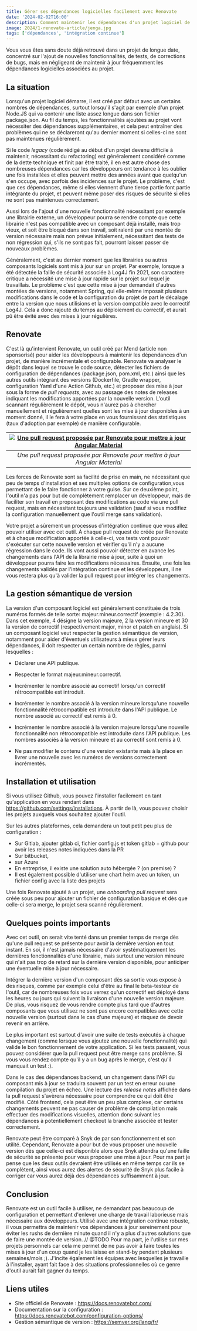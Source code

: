 ```yaml
---
title: Gérer ses dépendances logicielles facilement avec Renovate
date: '2024-02-02T16:00'
description: Comment maintenir les dépendances d'un projet logiciel de manière sûre et rapide grâce à un outil automatisé.
image: 2024/1-renovate-article/jenga.jpg
tags: ['dépendances', 'intégration continue']
---
```


Vous vous êtes sans doute déjà retrouvé dans un projet de longue date, concentré sur l'ajout de nouvelles fonctionnalités,
de tests, de corrections de bugs, mais en négligeant de maintenir à jour fréquemment les dépendances
logicielles associées au projet.

## La situation ##

Lorsqu'un projet logiciel démarre, il est créé par défaut avec un certains nombres de dépendances, surtout lorsqu'il s'agit
par exemple d'un projet Node.JS qui va contenir une liste assez longue dans son fichier package.json.
Au fil du temps, les fonctionnalités ajoutées au projet vont nécessiter des dépendances supplémentaires, et cela peut entraîner
des problèmes qui ne se déclareront qu'au dernier moment si celles-ci ne sont pas maintenues régulièrement.

Si le code *legacy* (code rédigé au début d'un projet devenu difficile à maintenir, nécessitant du refactoring) est
généralement considéré comme de la dette technique et finit par être traité, il en est autre chose des nombreuses dépendances
car les développeurs ont tendance à les oublier une fois installées et elles peuvent mettre des années avant que quelqu'un
s'en occupe, avec parfois des incidences sur le projet.
Le problème, c'est que ces dépendances, même si elles viennent d'une tierce partie font partie intégrante du projet, et
peuvent même poser des risques de sécurité si elles ne sont pas maintenues correctement.

Aussi lors de l'ajout d'une
nouvelle fonctionnalité nécessitant par exemple une librairie externe, un développeur pourra se rendre compte que cette
librairie n'est pas compatible avec un composant déjà installé, mais trop vieux, et soit être bloqué dans son travail,
soit ralenti par une montée de version nécessaire mais non prévue initialement, nécessitant des tests de non régression
qui, s'ils ne sont pas fait, pourront laisser passer de nouveaux problèmes.

Généralement, c'est au dernier moment que les librairies ou autres composants logiciels sont mis à jour sur un projet.
Par exemple, lorsque a été détectée la faille de sécurité associée à Log4J fin 2021, son caractère critique a nécessité
une mise à jour rapide sur le projet sur lequel je travaillais. Le problème c'est que cette mise à jour demandait d'autres
montées de versions, notamment Spring, qui elle-même imposait plusieurs modifications dans le code et la configuration
du projet de part le décalage entre la version que nous utilisions et la version compatible avec le correctif Log4J.
Cela a donc rajouté du temps au déploiement du correctif, et aurait pû être évité avec des mises à jour régulières.

## Renovate ##

C'est là qu'intervient Renovate, un outil créé par Mend (article non sponsorisé) pour aider les développeurs à maintenir
les dépendances d'un projet, de manière incrémentale et configurable.
Renovate va analyser le dépôt dans lequel se trouve le code source, détecter les fichiers de configuration de dépendances
(package.json, pom.xml, etc.) ainsi que les autres outils intégrant des versions (Dockerfile, Gradle wrapper,
configuration Yaml d'une Action Github, etc.) et proposer des mise à jour sous la forme de *pull requests*, avec
au passage des notes de releases indiquant les modifications apportées par la nouvelle version.
L'outil scannant régulièrement le dépôt, vous n'aurez pas à chercher manuellement et régulièrement quelles sont les mise
à jour disponibles à un moment donné, il le fera à votre place en vous fournissant des statistiques
(taux d'adoption par exemple) de manière configurable.

| [![Une pull request proposée par Renovate pour mettre à jour Angular Material](/blog/2024/1-renovate-article/update-pr-angular.png)](<https://github.com/ArnaudFlaesch/Dash-Web/pull/1038>) | 
|:--:| 
| *Une pull request proposée par Renovate pour mettre à jour Angular Material* |

Les forces de Renovate sont sa facilité de prise en main, ne nécessitant que peu de temps d'installation et ses multiples
options de configuration,vous permettant de le faire fonctionner à votre guise. Sur ce deuxième point, l'outil n'a pas
pour but de complètement remplacer un développeur, mais de faciliter son travail en proposant des modifications au code
via une pull request, mais en nécessitant toujours une validation (sauf si vous modifiez la configuration manuellement
que l'outil merge sans validation).

Votre projet a sûrement un processus d'intégration continue que vous allez pouvoir utiliser avec cet outil. À chaque
pull request de créée par Renovate et à chaque modification apportée à celle-ci, vos tests vont pouvoir s'exécuter
sur cette nouvelle version et vérifier qu'il n'y a aucune régression dans le code. Ils vont aussi pouvoir détecter en avance
les changements dans l'API de la librairie mise à jour, suite à quoi un développeur pourra faire les modifications nécessaires.
Ensuite, une fois les changements validés par l'intégration continue et les développeurs, il ne vous restera plus qu'à valider
la pull request pour intégrer les changements.

## La gestion sémantique de version ##

La version d'un composant logiciel est généralement constituée de trois numéros formés de telle sorte: majeur.mineur.correctif
(exemple : 4.2.30).
Dans cet exemple, 4 désigne la version majeure, 2 la version mineure et 30 la version de correctif
(respectivement major, minor et patch en anglais). Si un composant logiciel veut respecter la gestion sémantique de version,
notamment pour aider d'éventuels utilisateurs à mieux gérer leurs dépendances, il doit respecter un certain nombre de règles,
parmi lesquelles :

* Déclarer une API publique.
* Respecter le format majeur.mineur.correctif.
* Incrémenter le nombre associé au correctif lorsqu'un correctif rétrocompatible est introduit.

* Incrémenter le nombre associé à la version mineure lorsqu'une nouvelle fonctionnalité rétrocompatible est introduite dans l'API publique. Le nombre associé au correctif est remis à 0.

* Incrémenter le nombre associé à la version majeure lorsqu'une nouvelle fonctionnalité non rétrocompatible est introduite dans l'API publique. Les nombres associés à la version mineure et au correctif sont remis à 0.

* Ne pas modifier le contenu d'une version existante mais à la place en livrer une nouvelle avec les numéros de versions correctement incrémentés.

## Installation et utilisation ##

Si vous utilisez Github, vous pouvez l'installer facilement en tant qu'application en vous rendant dans <https://github.com/settings/installations>.
À partir de là, vous pouvez choisir les projets auxquels vous souhaitez ajouter l'outil.

Sur les autres plateformes, cela demandera un tout petit peu plus de configuration :

* Sur Gitlab, ajouter gitlab ci, fichier config.js et token gitlab + github pour avoir les releases notes indiquées dans la PR
* Sur bitbucket,
* sur Azure
* En entreprise, il existe une solution auto hébergée ? (on premise) ?
* Il est également possible d'utiliser une chart helm avec un token, un fichier config avec la liste des projets

Une fois Renovate ajouté à un projet, une *onboarding pull request* sera créée sous peu pour ajouter un fichier
de configuration basique et dès que celle-ci sera merge, le projet sera scanné régulièrement.

## Quelques points importants ##

Avec cet outil, on serait vite tenté dans un premier temps de merge dès qu'une pull request se présente
pour avoir la dernière version en tout instant. En soi, il n'est jamais nécessaire d'avoir systématiquement
les dernières fonctionnalités d'une librairie, mais surtout une version mineure qui n'ait pas trop de retard
sur la dernière version disponible, pour anticiper une éventuelle mise à jour nécessaire.

Intégrer la dernière version d'un composant dès sa sortie vous expose à des risques, comme par exemple
celui d'être au final le beta-testeur de l'outil, car de nombreuses fois vous verrez qu'un correctif est
déployé dans les heures ou jours qui suivent la livraison d'une nouvelle version majeure. De plus,
vous risquez de vous rendre compte plus tard que d'autres composants que vous utilisez ne sont pas encore
compatibles avec cette nouvelle version (surtout dans le cas d'une majeure) et risquez
de devoir revenir en arrière.

Le plus important est surtout d'avoir une suite de tests exécutés à chaque changement (comme lorsque vous
ajoutez une nouvelle fonctionnalité) qui valide le bon fonctionnement de votre application. Si les tests passent,
vous pouvez considérer que la pull request peut être merge sans problème. Si vous vous rendez compte qu'il y a un
bug après le merge, c'est qu'il manquait un test :).

Dans le cas des dépendances backend, un changement dans l'API du composant mis à jour se traduira souvent par un test
en erreur ou une compilation du projet en échec. Une lecture des *release notes* affichée dans la pull request
s'avèrera nécessaire pour comprendre ce qui doit être modifié.
Côté frontend, cela peut être un peu plus complexe, car certains changements peuvent ne pas causer de
problème de compilation mais effectuer des modifications visuelles, attention donc suivant les
dépendances à potentiellement checkout la branche associée et tester correctement.


Renovate peut être comparé à Snyk de par son fonctionnement et son utilité. Cependant, Renovate
a pour but de vous proposer une nouvelle version dès que celle-ci est disponible alors que Snyk
attendra qu'une faille de sécurité se présente pour vous proposer une mise à jour. Pour ma part
je pense que les deux outils devraient être utilisés en même temps car ils se complètent, ainsi
vous aurez des alertes de sécurité de Snyk plus facile à corriger car vous aurez déjà des dépendances
suffisamment à jour.

## Conclusion ##

Renovate est un outil facile à utiliser, ne demandant pas beaucoup de configuration
et permettant d'enlever une charge de travail laborieuse mais nécessaire aux développeurs.
Utilisé avec une intégration continue robuste, il vous permettra de maintenir vos
dépendances à jour sereinement pour éviter les rushs de dernière minute quand il n'y
a plus d'autres solutions que de faire une montée de version. // @TODO
Pour ma part, je l'utilise sur mes projets personnels car cela me permet de ne pas avoir
à faire toutes les mises à jour d'un coup quand je les laisse en stand-by pendant plusieurs semaines/mois ;).
J'incite également les équipes avec lesquelles je travaille à l'installer, ayant fait face
à des situations professionnelles où ce genre d'outil aurait fait gagner du temps.

## Liens utiles ##

* Site officiel de Renovate : <https://docs.renovatebot.com/>
* Documentation sur la configuration : <https://docs.renovatebot.com/configuration-options/>
* Gestion sémantique de version : <https://semver.org/lang/fr/>
